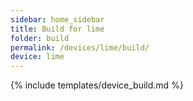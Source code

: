 ```yaml
---
sidebar: home_sidebar
title: Build for lime
folder: build
permalink: /devices/lime/build/
device: lime
---
```

{% include templates/device_build.md %}
